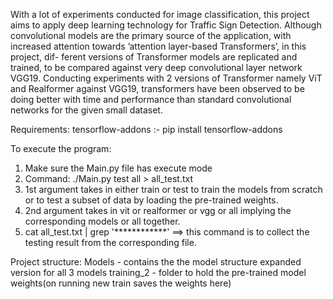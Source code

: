 With a lot of experiments conducted for image classification, this project aims to apply deep learning technology for Traffic Sign Detection. Although convolutional models are the primary source of the application, with increased attention towards ’attention layer-based Transformers’, in this project, dif- ferent versions of Transformer models are replicated and trained, to be compared against very deep convolutional layer network VGG19. Conducting experiments with 2 versions of Transformer namely ViT and Realformer against VGG19, transformers have been observed to be doing better with time and performance than standard convolutional networks for the given small dataset.

Requirements:
tensorflow-addons :- pip install tensorflow-addons

To execute the program: 
  1. Make sure the Main.py file has execute mode
  2. Command: ./Main.py test all > all_test.txt
  3. 1st argument takes in either train or test to train the models from scratch or to test a subset of data by loading the pre-trained weights.
  4. 2nd argument takes in vit or realformer or vgg or all implying the corresponding models or all together.
  5. cat all_test.txt | grep '************' ==> this command is to collect the testing result from the corresponding file.
  
  Project structure:
  Models - contains the the model structure expanded version for all 3 models
  training_2 - folder to hold the pre-trained model weights(on running new train saves the weights here)
  

